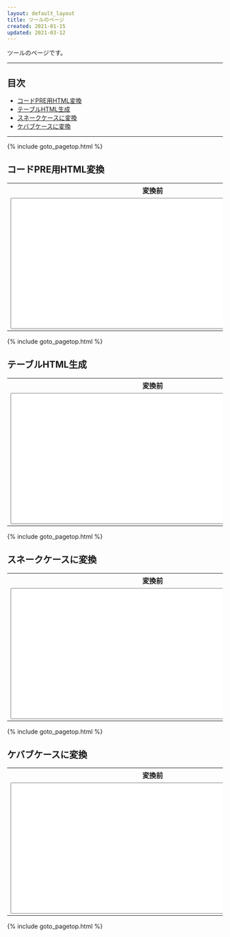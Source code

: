 ```yaml
---
layout: default_layout
title: ツールのページ
created: 2021-01-15
updated: 2021-03-12
---
```

ツールのページです。

- - -
## <a name="index">目次</a>

- [コードPRE用HTML変換](#code-box)
- [テーブルHTML生成](#table-html)
- [スネークケースに変換](#snake-case)
- [ケバブケースに変換](#kebab-case)

- - -

{% include goto_pagetop.html %}

## <a name="code-box">コードPRE用HTML変換</a>

<table>
    <tr>
        <th>変換前</th>
        <th></th>
        <th>変換後</th>
    </tr>
    <tr>
        <td>
            <textarea id="CodeBoxConvertBefore" rows="20" cols="80"></textarea>
        </td>
        <td>
            <table style="border: 0px;">
                <tr><td style="border: 0px;"><input type="button" id="CodeBoxConvertBtn" value="変換 -&gt;"></td></tr>
                <tr><td style="border: 0px;"><input type="button" id="CodeBoxClearBtn" value="クリア"></td></tr>
            </table>
        </td>
        <td>
            <textarea id="CodeBoxConvertAfter" rows="20" cols="80"></textarea>
        </td>
    </tr>
</table>

{% include goto_pagetop.html %}

## <a name="table-html">テーブルHTML生成</a>

<table>
    <tr>
        <th>変換前</th>
        <th></th>
        <th>変換後</th>
    </tr>
    <tr>
        <td>
            <textarea id="TableHtmlConvertBefore" rows="20" cols="80"></textarea>
        </td>
        <td>
            <table style="border: 0px;">
                <tr><td style="border: 0px;"><input type="button" id="TableHtmlConvertBtn" value="変換 -&gt;"></td></tr>
                <tr><td style="border: 0px;"><input type="button" id="TableHtmlClearBtn" value="クリア"></td></tr>
            </table>
        </td>
        <td>
            <textarea id="TableHtmlConvertAfter" rows="20" cols="80"></textarea>
        </td>
    </tr>
</table>

{% include goto_pagetop.html %}

## <a name="snake-case">スネークケースに変換</a>

<table>
    <tr>
        <th>変換前</th>
        <th></th>
        <th>変換後</th>
    </tr>
    <tr>
        <td>
            <textarea id="SnakeCaseConvertBefore" rows="20" cols="80"></textarea>
        </td>
        <td>
            <table style="border: 0px;">
                <tr><td style="border: 0px;"><input type="button" id="SnakeCaseConvertBtn" value="変換 -&gt;"></td></tr>
                <tr><td style="border: 0px;"><input type="button" id="SnakeCaseClearBtn" value="クリア"></td></tr>
            </table>
        </td>
        <td>
            <textarea id="SnakeCaseConvertAfter" rows="20" cols="80"></textarea>
        </td>
    </tr>
</table>

{% include goto_pagetop.html %}

## <a name="kebab-case">ケバブケースに変換</a>

<table>
    <tr>
        <th>変換前</th>
        <th></th>
        <th>変換後</th>
    </tr>
    <tr>
        <td>
            <textarea id="KebabCaseConvertBefore" rows="20" cols="80"></textarea>
        </td>
        <td>
            <table style="border: 0px;">
                <tr><td style="border: 0px;"><input type="button" id="KebabCaseConvertBtn" value="変換 -&gt;"></td></tr>
                <tr><td style="border: 0px;"><input type="button" id="KebabCaseClearBtn" value="クリア"></td></tr>
            </table>
        </td>
        <td>
            <textarea id="KebabCaseConvertAfter" rows="20" cols="80"></textarea>
        </td>
    </tr>
</table>

{% include goto_pagetop.html %}

<script>
document.getElementById('CodeBoxConvertBtn').addEventListener('click', () => {
    let before = document.getElementById('CodeBoxConvertBefore');
    let after = document.getElementById('CodeBoxConvertAfter');
    after.value = before.value.replace(/&/g, '&amp;')
                              .replace(/\</g, '&lt;')
                              .replace(/\>/g, '&gt;');
}, false);

document.getElementById('CodeBoxClearBtn').addEventListener('click', () => {
    let after = document.getElementById('CodeBoxConvertAfter');
    after.value = '';
}, false);


document.getElementById('TableHtmlConvertBtn').addEventListener('click', () => {
    let before = document.getElementById('TableHtmlConvertBefore');
    let after = document.getElementById('TableHtmlConvertAfter');
    let lines = before.value.split(/\r?\n/);
    after.value = '';
    after.value += '<table>\n';
    for (let i = 0; i < lines.length; i++) {
        after.value += '\t<tr>\n';
        let columns = lines[i].split(/\t/);
        columns.forEach(col => {
            if (i == 0) {
                after.value += '\t\t<th>' + col + '</th>\n';
            } else {
                after.value += '\t\t<td>' + col + '</td>\n';
            }
        });
        after.value += '\t</tr>\n';
    }
    after.value += '</table>';
}, false);

document.getElementById('TableHtmlClearBtn').addEventListener('click', () => {
    let after = document.getElementById('TableHtmlConvertAfter');
    after.value = ''
}, false);

document.getElementById('SnakeCaseConvertBtn').addEventListener('click', () => {
    let before = document.getElementById('SnakeCaseConvertBefore');
    let after = document.getElementById('SnakeCaseConvertAfter');
    let lines = before.value.split(/\r?\n/);
    after.value = '';
    for (let i = 0; i < lines.length; i++) {
        after.value += lines[i].toLowerCase().replace(/[\s_-]+/g, '_');
        after.value += '\n';
    }
}, false);

document.getElementById('SnakeCaseClearBtn').addEventListener('click', () => {
    let after = document.getElementById('SnakeCaseConvertAfter');
    after.value = '';
}, false);

document.getElementById('KebabCaseConvertBtn').addEventListener('click', () => {
    let before = document.getElementById('KebabCaseConvertBefore');
    let after = document.getElementById('KebabCaseConvertAfter');
    let lines = before.value.split(/\r?\n/);
    after.value = '';
    for (let i = 0; i < lines.length; i++) {
        after.value += lines[i].toLowerCase().replace(/[\s_-]+/g, '-');
        after.value += '\n';
    }
}, false);

document.getElementById('KebabCaseClearBtn').addEventListener('click', () => {
    let after = document.getElementById('KebabCaseConvertAfter');
    after.value = '';
}, false);

</script>